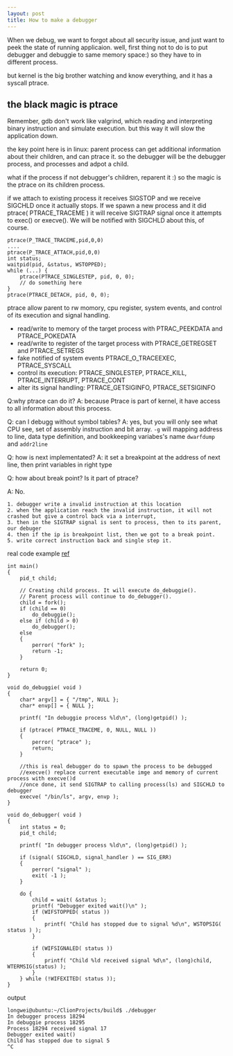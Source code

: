 ```yaml
---
layout: post
title: How to make a debugger
---
```


When we debug, we want to forgot about all security issue, and just want to peek the state of running applicaion. well, first thing not to do is to put debugger and debuggie to same memory space:) so they have to in different process.

but kernel is the big brother watching and know everything, and it has a syscall ptrace.


the black magic is ptrace
---
Remember, gdb don't work like valgrind, which reading and interpreting binary instruction and simulate execution.
but this way it will slow the application down.

the key point here is in linux:
parent process can get additional information about their children, and can ptrace it. so the debugger will be the debugger process, and processes and adpot a child.

what if the process if not debugger's children, reparent it :)
so the magic is the ptrace on its children process.


if we attach to existing process it receives SIGSTOP and we receive SIGCHLD once it actually stops. If we spawn a new process and it did ptrace( PTRACE_TRACEME ) it will receive SIGTRAP signal once it attempts to exec() or execve(). We will be notified with SIGCHLD about this, of course.

```
ptrace(P_TRACE_TRACEME,pid,0,0)
....
ptrace(P_TRACE_ATTACH,pid,0,0)
int status;
waitpid(pid, &status, WSTOPPED);
while (...) {
    ptrace(PTRACE_SINGLESTEP, pid, 0, 0);
    // do something here
}
ptrace(PTRACE_DETACH, pid, 0, 0);

```
ptrace allow parent to rw momory, cpu register, system events, and control of its execution and signal handling.

 * read/write to memory of the target process with PTRAC_PEEKDATA and PTRACE_POKEDATA
 * read/write to register of the target process with PTRACE_GETREGSET and PTRACE_SETREGS
 * fake notified of system events PTRACE_O_TRACEEXEC, PTRACE_SYSCALL
 * control its execution: PTRACE_SINGLESTEP, PTRACE_KILL, PTRACE_INTERRUPT, PTRACE_CONT
 * alter its signal handling: PTRACE_GETSIGINFO, PTRACE_SETSIGINFO
 

Q:why ptrace can do it?
A: because Ptrace is part of kernel, it have access to all information about this process.

Q: can I debugg without symbol tables?
A: yes, but you will only see what CPU see, set of assembly instruction and bit array. ```-g``` will mapping address to line, data type definition, and bookkeeping variabes's name ```dwarfdump``` and ```addr2line```


Q: how is next implementated?
A: it set a breakpoint at the address of next line, then print variables in right type


Q: how about break point? Is it part of ptrace?

A: No.

	1. debugger write a invalid instruction at this location
	2. when the application reach the invalid instruction, it will not crashed but give a control back via a interrupt, 
	3. then in the SIGTRAP signal is sent to process, then to its parent, our debuger
	4. then if the ip is breakpoint list, then we got to a break point.
	5. write correct instruction back and single step it.


real code example [ref](http://www.alexonlinux.com/how-debugger-works)

```
int main()
{
	pid_t child;

	// Creating child process. It will execute do_debuggie().
	// Parent process will continue to do_debugger().
	child = fork();
	if (child == 0)
		do_debuggie();
	else if (child > 0)
		do_debugger(); 
	else
	{
		perror( "fork" );
		return -1;
	}

	return 0;
}
```

```
void do_debuggie( void )
{
	char* argv[] = { "/tmp", NULL };
	char* envp[] = { NULL };
	
	printf( "In debuggie process %ld\n", (long)getpid() );

	if (ptrace( PTRACE_TRACEME, 0, NULL, NULL ))
	{
		perror( "ptrace" );
		return;
	}

    //this is real debugger do to spawn the process to be debugged
    //execve() replace current executable imge and memory of current process with execve()d
    //once done, it send SIGTRAP to calling process(ls) and SIGCHLD to debugger
	execve( "/bin/ls", argv, envp );
}
```


```
void do_debugger( void )
{
	int status = 0;
	pid_t child;

	printf( "In debugger process %ld\n", (long)getpid() );

	if (signal( SIGCHLD, signal_handler ) == SIG_ERR) 
	{
		perror( "signal" );
		exit( -1 );
	}

	do {
		child = wait( &status );
		printf( "Debugger exited wait()\n" );
		if (WIFSTOPPED( status ))
		{
			printf( "Child has stopped due to signal %d\n", WSTOPSIG( status ) );
		}

		if (WIFSIGNALED( status ))
		{
			printf( "Child %ld received signal %d\n", (long)child, WTERMSIG(status) );
		}
	} while (!WIFEXITED( status ));
}
```
output

```
longwei@ubuntu:~/ClionProjects/build$ ./debugger 
In debugger process 18294
In debuggie process 18295
Process 18294 received signal 17
Debugger exited wait()
Child has stopped due to signal 5
^C
```


